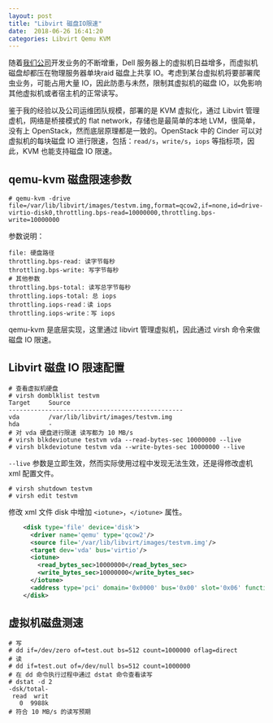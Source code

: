 ```yaml
---
layout: post
title: "Libvirt 磁盘IO限速"
date:  2018-06-26 16:41:20
categories: Libvirt Qemu KVM
---
```


随着[我们公司](https://jfbrother.com)开发业务的不断增重，Dell 服务器上的虚拟机日益增多，而虚拟机磁盘却都压在物理服务器单块raid 磁盘上共享 IO。考虑到某台虚拟机将要部署爬虫业务，可能占用大量 IO，因此防患与未然，限制其虚拟机的磁盘 IO，以免影响其他虚拟机或者宿主机的正常读写。

鉴于我的经验以及公司运维团队规模，部署的是 KVM 虚拟化，通过 Libvirt 管理虚机，网络是桥接模式的 flat network，存储也是最简单的本地 LVM，很简单，没有上 OpenStack，然而底层原理都是一致的。OpenStack 中的 Cinder 可以对虚拟机的每块磁盘 IO 进行限速，包括：`read/s`，`write/s`，`iops` 等指标项，因此，KVM 也能支持磁盘 IO 限速。

## qemu-kvm 磁盘限速参数

```
# qemu-kvm -drive file=/var/lib/libvirt/images/testvm.img,format=qcow2,if=none,id=drive-virtio-disk0,throttling.bps-read=10000000,throttling.bps-write=10000000
```

参数说明：

```
file: 硬盘路径
throttling.bps-read: 读字节每秒
throttling.bps-write: 写字节每秒
# 其他参数
throttling.bps-total: 读写总字节每秒
throttling.iops-total: 总 iops
throttling.iops-read：读 iops
throttling.iops-write：写 iops
```

qemu-kvm 是底层实现，这里通过 libvirt 管理虚拟机，因此通过 virsh 命令来做磁盘 IO 限速。

## Libvirt 磁盘 IO 限速配置

```
# 查看虚拟机硬盘
# virsh domblklist testvm
Target     Source
------------------------------------------------
vda        /var/lib/libvirt/images/testvm.img
hda        -
# 对 vda 硬盘进行限速 读写都为 10 MB/s
# virsh blkdeviotune testvm vda --read-bytes-sec 10000000 --live
# virsh blkdeviotune testvm vda --write-bytes-sec 10000000 --live
```

`--live` 参数是立即生效，然而实际使用过程中发现无法生效，还是得修改虚机 xml 配置文件。

```
# virsh shutdown testvm
# virsh edit testvm
```

修改 xml 文件 disk 中增加 `<iotune>`，`</iotune>` 属性。

```xml
    <disk type='file' device='disk'>
      <driver name='qemu' type='qcow2'/>
      <source file='/var/lib/libvirt/images/testvm.img'/>
      <target dev='vda' bus='virtio'/>
      <iotune>
        <read_bytes_sec>10000000</read_bytes_sec>
        <write_bytes_sec>10000000</write_bytes_sec>
      </iotune>
      <address type='pci' domain='0x0000' bus='0x00' slot='0x06' function='0x0'/>
    </disk>
```

## 虚拟机磁盘测速

```
# 写
# dd if=/dev/zero of=test.out bs=512 count=1000000 oflag=direct
# 读
# dd if=test.out of=/dev/null bs=512 count=1000000
# 在 dd 命令执行过程中通过 dstat 命令查看读写
# dstat -d 2
-dsk/total-
 read  writ
   0  9988k
# 符合 10 MB/s 的读写预期
```
